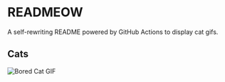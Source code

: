 # READMEOW

A self-rewriting README powered by GitHub Actions to display cat gifs.

## Cats

![Bored Cat GIF](https://media4.giphy.com/media/v1.Y2lkPTlhY2QwMmRhejczNXhlYmk1NjlrOTloanh3bWZzcTJmNGRkazd2bHpuNTlxdWNrcyZlcD12MV9naWZzX3NlYXJjaCZjdD1n/mlvseq9yvZhba/200.gif)
